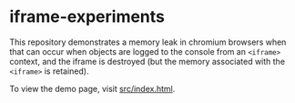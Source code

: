 # iframe-experiments

This repository demonstrates a memory leak in chromium browsers when that can occur when objects are logged to the console from an `<iframe>` context, and the iframe is destroyed (but the memory associated with the `<iframe>` is retained).

To view the demo page, visit [src/index.html](src/index.html).
